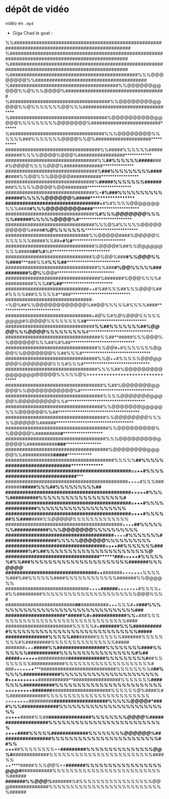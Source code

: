 # dépôt de vidéo

vidéo en `.mp4`

- Giga Chad le goat :

%%##################################################################################################
%###################################################################################################
%###################################################################################################
%##############################################%%%@@@@@@@@%%########################################
%#######################################%%@@@@@@@@@@@%%@%%%@@@@%####################################
%####################################%%@@@@@@@@@@@@@%%@%%%%%%%@@%%%#############################****
%###################################%@@@@@@@@@@@@@@@%%%%%%%%%@@@@@@@%#########################******
%##################################%%%@@@@@@@@%%%%%%###%%%%%%%@@@@%%@%####################**********
##################################%%#####%%%%%%###########%%%%@@@@%@@@%#################************
#################################%%***##%%%%%%#####****####%@@@@%%%%@@@%##############**************
#################################%***###%%%%%%%%%#####**####%%@@%%%@@@@@###########*****************
################################%***#####%%%%%%%######***###%%%%%@@@@%@@########********************
################################%+**#%###%%%%%%%%%%####****##%%%%%@@@@@@%#####**********************
#################################+**#%#%%%%@@@@@@@%%%###*#***#%%%@@@@@@@@####***********************
################################***%#%%%@@@@@@@%%%%%#####*****#%%%%%@@@@%#**************************
################################%%%@%#%%%%%@@@@@@@@@@%##*##****#%@%%%%%%%***************************
##############################%%@@@@@###*#%@@@@@%%%%%%%####****#%%##**+#%#**************************
################################%@@@@#%#*#%%@@@@@@%%%#####*****##%#*****%#**************************
###############################%@%@@%###**#%%@@@%%%####*****#*##%%#**%%%##**************************
################################*#%%###****#%@@%%%%%###########%@%****%@@#**************************
###############################*###*%#######%@@@%%%%###########%%%#***#%##**************************
##############################*=+*#*%##%%%##%%%@@@%###%%%%###%%%%%#**#*##***************************
###############################-+%@%##%%@@@@@@@@@@@@%##@@%%%%%#%%%%##*##****************************
###############################*+#@%%#%@%@@@%%%%%@@@@#%@@@@%%%%%%%%#**#*****************************
################################**%%##%%%%%%%##%@@@@%%%@@@@%%%%%%%%%**#*****************************
##################################%%##**##*###%%%@@@%%@@@@@@%%%##%#%#*#*****************************
#################################%%@@#+*#%%%%%%%@@@@%%@@@@@@@%%##%%%#*******************************
#################################%%@*++#%%%%%@@@@@@@@%@@@@@@@%%%#%%%#*******************************
#################################%%%%##%@@@@@@@@@@@@@@@@@@@@@%%%%%@%********************************
###################################%%##%@@@@@@@@@@@@%%@@@@@@@@@@@%#*********************************
##################################*#%%%%@@@@@@@@@@@@%@@@@@@@@@%%#***********************************
##################################*#%%@@@@@@@@@@@@%%%@@@@@@%%##*************************************
##################################*##%%@@@@@@@@%%%%%@@@@@%######************************************
#####################################%%@@@@@@@@@%%@@@@@%#########********#**************************
####################################%%%@@@@@@@@@@@@@@%###########********###************************
#####################################%@@@@@@@@@@@@@%%###########**********#####*********************
#######################################%%%%%**##%%%%%###########***********############*************
############################################==++#%%%%###**#####************#################********
############################################+==+*#%%%####*#####************#####%%%##%%%%%%%%%##****
############################################+==++#%%%%#########***************#%%%%%%%%%%%%%%%%%%%#*
############################################*=+++*#%%%%########**************###%%%%%%%%%%%%%%%%%%%%
############################################*=++*+*#%%%%##%%####************####%%@@@@@%%%%%%%%%%%%%
##########################################**+=++***##%%%%%%%########********####%%%@@@@@@@%%%%%%%%%%
######################################******+=++****#%%%%%%%###################%%%%%@@@@@@%%%%%%%%%%
###################################**********==++**##%%%%%%%###########%#%##%%%%%%%%%%%%%%%%%%%%%%%@
#################################********###*==+++*#%%%%%%#%%###%%%%%%%%%%%%%%%%%%%%%%#######%%%@@@@
################################++***#######+==++++*%%%%%###%##%%%%%%####%%%%%%%%%%%%#######%%@@@@%%
##############################++++***######**++++=++#%%%%*+#%%#########%%%%%%%%%%%%%%%%%%%%%%@@@%%%#
#########################*****#***#***##########*+++*%%%#+*#**###%%%%%%%%%%%%%%%%%%%%%%%%%%%%%%%%###
#####################****#####%#***+*****###########*#%%***+**###%%%%%%%%%%%%%%%%%%%%%%%%%%%%%%%####
###################***#####%%%%%#*+*******#######%%%####***#######%%%%%%%%%%%%%%%%%%%%%%%%%%%%%#####
##########************#####%%%%%#**##****######%%%%%%###*####%%%%%%%%#%#########%%%%%%%%%%%%%%%#####
#######*+++**********#####%%###*##############%%%%%%%%#***###%%%%%%%###########%%%%%%%%%%%%%%%%%#%##
#####+++++**+******###########**#############%%%%%%%%%#**##%%%%%%%%############%%%%%%%%%%%%%%%%%%%%#
###++++++**+*****###########*################%%%%%%%%#****##%%%%%#############%%%%%%%%%%%%%%%%%%%%%%
#+=++++++++****##########*#**#################%%%%%%%****####%%%%###########%%%%%%%%%%%%%%%%%%%%%%%%
+==++++*++****#######***#####################%%%%%%@%***####%#%#############%%%%%%%%%%%%%%%%%%%%%%%%
===+++*++**#########*****###################%%%%%@@@@#*####%%%#############%%%%%%%%%%%%%%%%%%%%%%%%%
==+++*****#####%%##*******###############%%%%%%%%@@@@%####################%%%%%%%%%%%%%%%%%%%%%%%%%%
=+++****####%%%%%#*********############%%%%%%%%@@@@@@%##################%%%%%%%%%%%%%%%%%%%%%%%%##%%
=++****##%%%%%%%%**++*****#########%%%%%%%%%%%%%%%@@%#***#############%%%%%%%%%%%%%%%%%%%%%%%%####%%
++****#####%%%@@%**++****#######%%%%%%%%%%%%%%%%%@@@#****###########%%%%%%%%%%%%%%%%%%%%%%%%%%######
****#######%%@@@%******#######%#%%%%%%%%%%%%%%%%%@@@##*############%%%%%%%%%%%%%%%%%%%%%%%%%%%######
